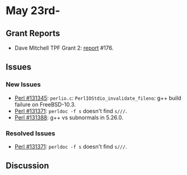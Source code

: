 # May 23rd-

## Grant Reports

* Dave Mitchell TPF Grant 2:
  [report](http://nntp.perl.org/group/perl.perl5.porters/244482)
  \#176.

## Issues

### New Issues

* [Perl #131345](http://rt.perl.org/Ticket/Display.html?id=131345):
  `perlio.c`: `PerlIOStdio_invalidate_fileno`: g++ build failure on
  FreeBSD-10.3.
* [Perl #131371](http://rt.perl.org/Ticket/Display.html?id=131371):
  `perldoc -f s` doesn't find `s///`.
* [Perl #131388](http://rt.perl.org/Ticket/Display.html?id=131388):
  g++ vs subnormals in 5.26.0.

### Resolved Issues

* [Perl #131371](http://rt.perl.org/Ticket/Display.html?id=131371):
  `perldoc -f s` doesn't find `s///`.

## Discussion

